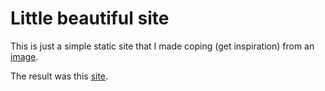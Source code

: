 # Little beautiful site

This is just a simple static site that I made coping (get inspiration) from an [image](https://www.behance.net/gallery/53235043/The-Great-Outdoors).

The result was this [site](https://62a1ffc2bddb7510ff4e575e--tourmaline-conkies-5e8bc9.netlify.app).
